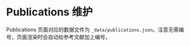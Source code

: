 Publications 维护
================

Publications 页面对应的数据文件为 `_data/publications.json`。注意无需编号，页面渲染时会自动给参考文献加上编号。